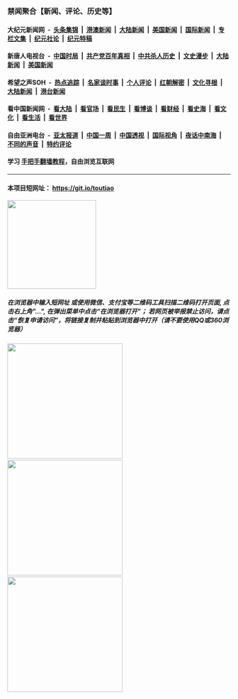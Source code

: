 ### 禁闻聚合【新闻、评论、历史等】

#### 大纪元新闻网 &nbsp;-&nbsp; [头条集锦](indexes/E头条集锦.md?t=02110611) &nbsp;|&nbsp; [港澳新闻](indexes/E港澳新闻.md?t=02110611)  &nbsp;|&nbsp; [大陆新闻](indexes/E大陆新闻.md?t=02110611) &nbsp;|&nbsp; [美国新闻](indexes/E美国新闻.md?t=02110611) &nbsp;|&nbsp; [国际新闻](indexes/E国际新闻.md?t=02110611) &nbsp;|&nbsp; [专栏文集](indexes/E专栏文集.md?t=02110611) &nbsp;|&nbsp; [纪元社论](indexes/E纪元社论.md?t=02110611) &nbsp;|&nbsp; [纪元特稿](indexes/E纪元特稿.md?t=02110611) 

#### 新唐人电视台 &nbsp;-&nbsp; [中国时局](indexes/N中国时局.md?t=02110611) &nbsp;|&nbsp; [共产党百年真相](indexes/N共产党百年真相.md?t=02110611) &nbsp;|&nbsp; [中共杀人历史](indexes/N中共杀人历史.md?t=02110611) &nbsp;|&nbsp; [文史漫步](indexes/N文史漫步.md?t=02110611) &nbsp;|&nbsp; [大陆新闻](indexes/N大陆新闻.md?t=02110611) &nbsp;|&nbsp; [美国新闻](indexes/N美国新闻.md?t=02110611)

#### 希望之声SOH &nbsp;-&nbsp; [热点追踪](indexes/H热点追踪.md?t=02110611) &nbsp;|&nbsp; [名家谈时事](indexes/H名家谈时事.md?t=02110611) &nbsp;|&nbsp; [个人评论](indexes/H个人评论.md?t=02110611)  &nbsp;|&nbsp; [红朝解密](indexes/H红朝解密.md?t=02110611) &nbsp;|&nbsp; [文化寻根](indexes/H文化寻根.md?t=02110611) &nbsp;|&nbsp; [大陆新闻](indexes/H大陆新闻.md?t=02110611) &nbsp;|&nbsp; [港台新闻](indexes/H港台新闻.md?t=02110611)

#### 看中国新闻网 &nbsp;-&nbsp; [看大陆](indexes/S看大陆.md?t=02110611) &nbsp;|&nbsp; [看官场](indexes/S看官场.md?t=02110611) &nbsp;|&nbsp; [看民生](indexes/S看民生.md?t=02110611)  &nbsp;|&nbsp; [看博谈](indexes/S看博谈.md?t=02110611) &nbsp;|&nbsp; [看财经](indexes/S看财经.md?t=02110611) &nbsp;|&nbsp; [看史海](indexes/S看史海.md?t=02110611) &nbsp;|&nbsp; [看文化](indexes/S看文化.md?t=02110611) &nbsp;|&nbsp; [看生活](indexes/S看生活.md?t=02110611) &nbsp;|&nbsp; [看世界](indexes/S看世界.md?t=02110611)

#### 自由亚洲电台 &nbsp;-&nbsp; [亚太报道](indexes/R亚太报道.md?t=02110611) &nbsp;|&nbsp; [中国一周](indexes/R中国一周.md?t=02110611) &nbsp;|&nbsp; [中国透视](indexes/R中国透视.md?t=02110611)  &nbsp;|&nbsp; [国际视角](indexes/R国际视角.md?t=02110611) &nbsp;|&nbsp; [夜话中南海](indexes/R夜话中南海.md?t=02110611) &nbsp;|&nbsp; [不同的声音](indexes/R不同的声音.md?t=02110611) &nbsp;|&nbsp; [特约评论](indexes/R特约评论.md?t=02110611)

#### 学习 [手把手翻墙教程](https://github.com/gfw-breaker/guides/wiki)，自由浏览互联网

----

#### 本项目短网址： https://git.io/toutiao
<img src="https://raw.githubusercontent.com/gfw-breaker/banned-news/master/scripts/img/qr.png" width="200px"/>  

##### 在浏览器中输入短网址 或使用微信、支付宝等二维码工具扫描二维码打开页面, 点击右上角"...", 在弹出菜单中点击“在浏览器打开”； 若网页被举报禁止访问，请点击“恢复申请访问”，将链接复制并粘贴到浏览器中打开（请不要使用QQ或360浏览器）

<img src="https://raw.githubusercontent.com/gfw-breaker/banned-news/master/scripts/img/1.png" width="260px"/> &nbsp; <img src="https://raw.githubusercontent.com/gfw-breaker/banned-news/master/scripts/img/2.png" width="260px"/> &nbsp; <img src="https://raw.githubusercontent.com/gfw-breaker/banned-news/master/scripts/img/3.png" width="260px"/>
